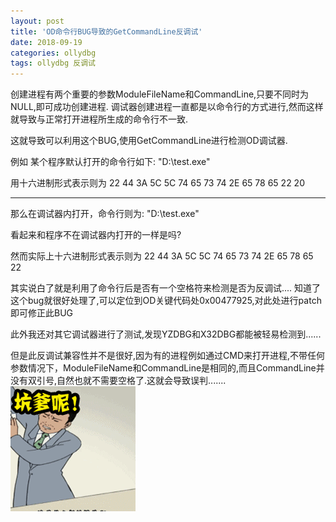 ```yaml
---
layout: post
title: 'OD命令行BUG导致的GetCommandLine反调试'
date: 2018-09-19
categories: ollydbg
tags: ollydbg 反调试
---
```


创建进程有两个重要的参数ModuleFileName和CommandLine,只要不同时为NULL,即可成功创建进程.
调试器创建进程一直都是以命令行的方式进行,然而这样就导致与正常打开进程所生成的命令行不一致.

这就导致可以利用这个BUG,使用GetCommandLine进行检测OD调试器.

例如
某个程序默认打开的命令行如下:
"D:\\test.exe" 

用十六进制形式表示则为
22 44 3A 5C 5C 74 65 73 74 2E 65 78 65 22 20
	
---
那么在调试器内打开，命令行则为:
"D:\\test.exe"

看起来和程序不在调试器内打开的一样是吗?

然而实际上十六进制形式表示则为
22 44 3A 5C 5C 74 65 73 74 2E 65 78 65 22

其实说白了就是利用了命令行后是否有一个空格符来检测是否为反调试....
知道了这个bug就很好处理了,可以定位到OD关键代码处0x00477925,对此处进行patch即可修正此BUG

此外我还对其它调试器进行了测试,发现YZDBG和X32DBG都能被轻易检测到......

但是此反调试兼容性并不是很好,因为有的进程例如通过CMD来打开进程,不带任何参数情况下，ModuleFileName和CommandLine是相同的,而且CommandLine并没有双引号,自然也就不需要空格了.这就会导致误判.......
![坑爹](/assets/img/坑爹.gif)